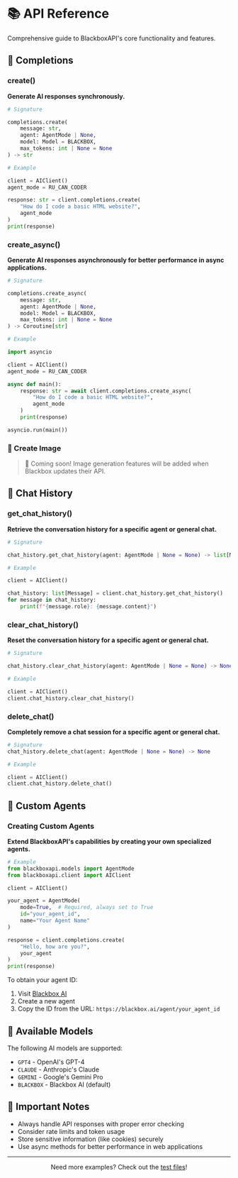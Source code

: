 # 📚 API Reference

Comprehensive guide to BlackboxAPI's core functionality and features.

## 🚀 Completions

### create()

**Generate AI responses synchronously.**


```python
# Signature

completions.create(
    message: str,
    agent: AgentMode | None,
    model: Model = BLACKBOX,
    max_tokens: int | None = None
) -> str
```

```python
# Example

client = AIClient()
agent_mode = RU_CAN_CODER

response: str = client.completions.create(
    "How do I code a basic HTML website?",
    agent_mode
)
print(response)
```

### create_async()

**Generate AI responses asynchronously for better performance in async applications.**

```python
# Signature

completions.create_async(
    message: str,
    agent: AgentMode | None,
    model: Model = BLACKBOX,
    max_tokens: int | None = None
) -> Coroutine[str]
```

```python
# Example

import asyncio

client = AIClient()
agent_mode = RU_CAN_CODER

async def main():
    response: str = await client.completions.create_async(
        "How do I code a basic HTML website?",
        agent_mode
    )
    print(response)

asyncio.run(main())
```

### 🎨 Create Image

> 🚧 Coming soon! Image generation features will be added when Blackbox updates their API.

## 💬 Chat History

### get_chat_history()

**Retrieve the conversation history for a specific agent or general chat.**

```python
# Signature

chat_history.get_chat_history(agent: AgentMode | None = None) -> list[Message]
```

```python
# Example

client = AIClient()

chat_history: list[Message] = client.chat_history.get_chat_history()
for message in chat_history:
    print(f"{message.role}: {message.content}")
```

### clear_chat_history()

**Reset the conversation history for a specific agent or general chat.**

```python
# Signature

chat_history.clear_chat_history(agent: AgentMode | None = None) -> None
```

```python
# Example

client = AIClient()
client.chat_history.clear_chat_history()
```

### delete_chat()

**Completely remove a chat session for a specific agent or general chat.**

```python
# Signature
chat_history.delete_chat(agent: AgentMode | None = None) -> None
```

```python
# Example

client = AIClient()
client.chat_history.delete_chat()
```

## 🤖 Custom Agents

### Creating Custom Agents

**Extend BlackboxAPI's capabilities by creating your own specialized agents.**

```python
# Example
from blackboxapi.models import AgentMode
from blackboxapi.client import AIClient

client = AIClient()

your_agent = AgentMode(
    mode=True,  # Required, always set to True
    id="your_agent_id",
    name="Your Agent Name"
)

response = client.completions.create(
    "Hello, how are you?",
    your_agent
)
print(response)
```

To obtain your agent ID:
1. Visit [Blackbox AI](https://blackbox.ai/)
2. Create a new agent
3. Copy the ID from the URL: `https://blackbox.ai/agent/your_agent_id`

## 🔑 Available Models

The following AI models are supported:

- `GPT4` - OpenAI's GPT-4
- `CLAUDE` - Anthropic's Claude
- `GEMINI` - Google's Gemini Pro
- `BLACKBOX` - Blackbox AI (default)

## 📌 Important Notes

- Always handle API responses with proper error checking
- Consider rate limits and token usage
- Store sensitive information (like cookies) securely
- Use async methods for better performance in web applications

---

<p align="center">Need more examples? Check out the <a href="https://github.com/Keva1z/BlackboxAPI/tree/main/tests">test files</a>!</p>